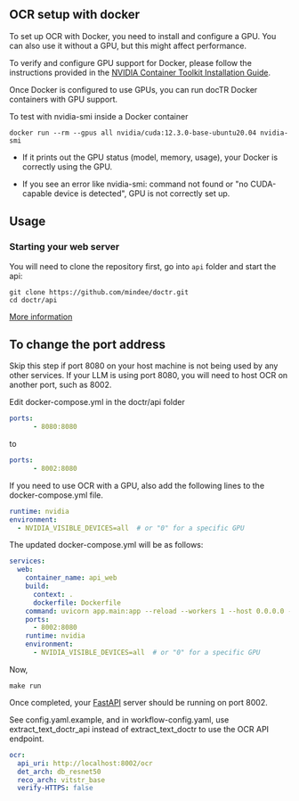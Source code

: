 ## OCR setup with docker

To set up OCR with Docker, you need to install and configure a GPU. You can also use it without a GPU, but this might affect performance.

To verify and configure GPU support for Docker, please follow the instructions provided in the [NVIDIA Container Toolkit Installation Guide](https://docs.nvidia.com/datacenter/cloud-native/container-toolkit/latest/install-guide.html).

Once Docker is configured to use GPUs, you can run docTR Docker containers with GPU support.

To test with nvidia-smi inside a Docker container

```shell
docker run --rm --gpus all nvidia/cuda:12.3.0-base-ubuntu20.04 nvidia-smi
```

- If it prints out the GPU status (model, memory, usage), your Docker is correctly using the GPU.

- If you see an error like nvidia-smi: command not found or "no CUDA-capable device is detected", GPU is not correctly set up.

## Usage

### Starting your web server

You will need to clone the repository first, go into `api` folder and start the api:

```shell
git clone https://github.com/mindee/doctr.git
cd doctr/api
```

[More information](https://github.com/mindee/doctr/blob/main/api/README.md)

## To change the port address

Skip this step if port 8080 on your host machine is not being used by any other services. If your LLM is using port 8080, you will need to host OCR on another port, such as 8002.

Edit docker-compose.yml in the doctr/api folder

```yaml
ports:
      - 8080:8080
```

to

```yaml
ports:
      - 8002:8080
```

If you need to use OCR with a GPU, also add the following lines to the docker-compose.yml file.

```yaml
runtime: nvidia
environment:
  - NVIDIA_VISIBLE_DEVICES=all  # or "0" for a specific GPU
```

The updated docker-compose.yml will be as follows:

```yaml
services:
  web:
    container_name: api_web
    build:
      context: .
      dockerfile: Dockerfile
    command: uvicorn app.main:app --reload --workers 1 --host 0.0.0.0 --port 8080
    ports:
      - 8002:8080
    runtime: nvidia
    environment:
      - NVIDIA_VISIBLE_DEVICES=all  # or "0" for a specific GPU
```

Now,

```shell
make run
```

Once completed, your [FastAPI](https://fastapi.tiangolo.com/) server should be running on port 8002.

See config.yaml.example, and in workflow-config.yaml, use extract_text_doctr_api instead of extract_text_doctr to use the OCR API endpoint.

```yaml
ocr:
  api_uri: http://localhost:8002/ocr
  det_arch: db_resnet50
  reco_arch: vitstr_base
  verify-HTTPS: false
```
